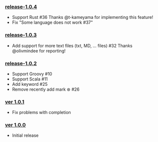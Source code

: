 ### [release-1.0.4](https://github.com/shiraji/yet-another-emoji-support/releases/tag/release-1.0.4)

* Support Rust #36 Thanks @t-kameyama for implementing this feature!
* Fix "Some language does not work #37"

### [release-1.0.3](https://github.com/shiraji/yet-another-emoji-support/releases/tag/release-1.0.3)

* Add support for more text files (txt, MD, ... files) #32 Thanks @olivmindee for reporting!

### [release-1.0.2](https://github.com/shiraji/yet-another-emoji-support/releases/tag/release-1.0.2)

* Support Groovy #10
* Support Scala #11
* Add keyword #25
* Remove recently add mark ⊛ #26

### [ver 1.0.1](https://github.com/shiraji/yet-another-emoji-support/releases/tag/v1.0.1)

* Fix problems with completion

### [ver 1.0.0](https://github.com/shiraji/yet-another-emoji-support/releases/tag/v1.0.0)

* Initial release